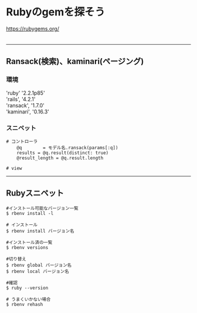 
# Rubyのgemを探そう
https://rubygems.org/  
　  

- - -
## Ransack(検索)、kaminari(ページング)
### 環境
'ruby' '2.2.1p85'  
'rails', '4.2.1'  
'ransack', '1.7.0'  
'kaminari', '0.16.3'  

### スニペット
```
# コントローラ
    @q        = モデル名.ransack(params[:q])
    results = @q.result(distinct: true)
    @result_length = @q.result.length

# view

```


- - -
## Rubyスニペット
```
#インストール可能なバージョン一覧
$ rbenv install -l

# インストール
$ rbenv install バージョン名

#インストール済の一覧
$ rbenv versions

#切り替え
$ rbenv global バージョン名
$ rbenv local バージョン名

#確認
$ ruby --version

# うまくいかない場合
$ rbenv rehash
```


